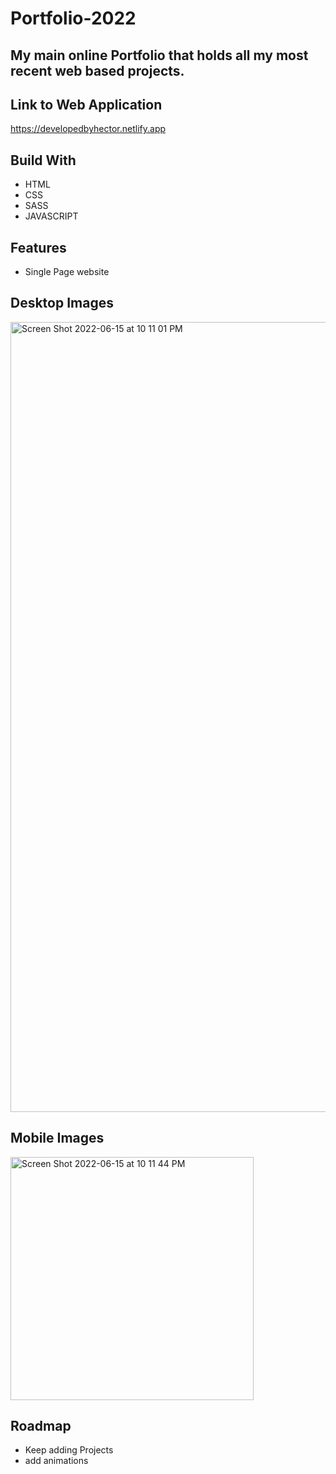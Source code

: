 # Portfolio-2022

## My main online Portfolio that holds all my most recent web based projects. 

## Link to Web Application 
https://developedbyhector.netlify.app

## Build With 
<ul>
  <li>HTML</li>
  <li>CSS</li>
  <li>SASS</li>
  <li>JAVASCRIPT</li>
</ul>

## Features 
<ul>
  <li>Single Page website</li>
</ul>

## Desktop Images
<img width="1264" alt="Screen Shot 2022-06-15 at 10 11 01 PM" src="https://user-images.githubusercontent.com/61483178/173998354-de17e6dd-8672-442f-a7f2-9038d03016a5.png">

## Mobile Images
<img width="389" alt="Screen Shot 2022-06-15 at 10 11 44 PM" src="https://user-images.githubusercontent.com/61483178/173998347-054c2dc2-795d-4485-b8eb-3b298389704f.png">

## Roadmap 
<ul>
  <li>Keep adding Projects</li>
  <li>add animations</li>
</ul>


